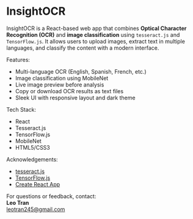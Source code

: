 # InsightOCR

InsightOCR is a React-based web app that combines **Optical Character Recognition (OCR)** and **image classification** using `tesseract.js` and `TensorFlow.js`. It allows users to upload images, extract text in multiple languages, and classify the content with a modern interface.

Features:
- Multi-language OCR (English, Spanish, French, etc.)  
- Image classification using MobileNet  
- Live image preview before analysis  
- Copy or download OCR results as text files  
- Sleek UI with responsive layout and dark theme

Tech Stack:
- React
- Tesseract.js
- TensorFlow.js
- MobileNet
- HTML5/CSS3

Acknowledgements:
- [tesseract.js](https://github.com/naptha/tesseract.js)
- [TensorFlow.js](https://github.com/tensorflow/tfjs)
- [Create React App](https://github.com/facebook/create-react-app)

For questions or feedback, contact:  
**Leo Tran**  
leotran245@gmail.com  
